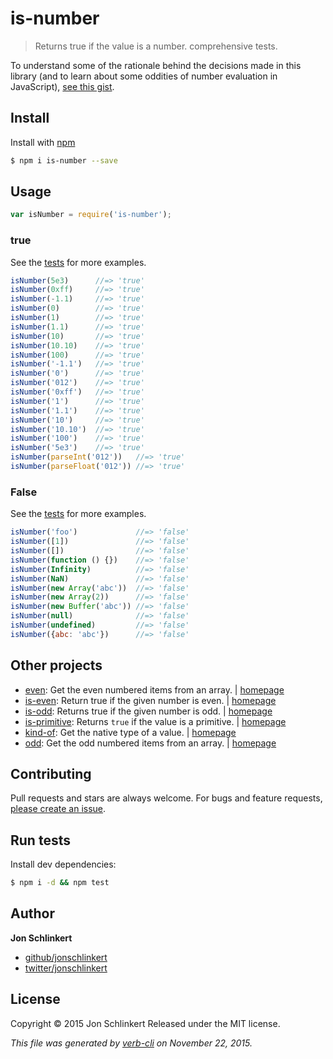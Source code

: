 # is-number

> Returns true if the value is a number. comprehensive tests.

To understand some of the rationale behind the decisions made in this library \(and to learn about some oddities of number evaluation in JavaScript\), [see this gist](https://gist.github.com/jonschlinkert/e30c70c713da325d0e81).

## Install

Install with [npm](https://www.npmjs.com/)

```bash
$ npm i is-number --save
```

## Usage

```javascript
var isNumber = require('is-number');
```

### true

See the [tests](https://github.com/ericliang12345/my-study/tree/61bcf23525950856ab2027fa9d23e30c458d927a/NodeJs_Express_hello/node_modules/mqtt/node_modules/help-me/node_modules/glob-stream/node_modules/micromatch/node_modules/braces/node_modules/expand-range/node_modules/fill-range/node_modules/is-number/test.js) for more examples.

```javascript
isNumber(5e3)      //=> 'true'
isNumber(0xff)     //=> 'true'
isNumber(-1.1)     //=> 'true'
isNumber(0)        //=> 'true'
isNumber(1)        //=> 'true'
isNumber(1.1)      //=> 'true'
isNumber(10)       //=> 'true'
isNumber(10.10)    //=> 'true'
isNumber(100)      //=> 'true'
isNumber('-1.1')   //=> 'true'
isNumber('0')      //=> 'true'
isNumber('012')    //=> 'true'
isNumber('0xff')   //=> 'true'
isNumber('1')      //=> 'true'
isNumber('1.1')    //=> 'true'
isNumber('10')     //=> 'true'
isNumber('10.10')  //=> 'true'
isNumber('100')    //=> 'true'
isNumber('5e3')    //=> 'true'
isNumber(parseInt('012'))   //=> 'true'
isNumber(parseFloat('012')) //=> 'true'
```

### False

See the [tests](https://github.com/ericliang12345/my-study/tree/61bcf23525950856ab2027fa9d23e30c458d927a/NodeJs_Express_hello/node_modules/mqtt/node_modules/help-me/node_modules/glob-stream/node_modules/micromatch/node_modules/braces/node_modules/expand-range/node_modules/fill-range/node_modules/is-number/test.js) for more examples.

```javascript
isNumber('foo')             //=> 'false'
isNumber([1])               //=> 'false'
isNumber([])                //=> 'false'
isNumber(function () {})    //=> 'false'
isNumber(Infinity)          //=> 'false'
isNumber(NaN)               //=> 'false'
isNumber(new Array('abc'))  //=> 'false'
isNumber(new Array(2))      //=> 'false'
isNumber(new Buffer('abc')) //=> 'false'
isNumber(null)              //=> 'false'
isNumber(undefined)         //=> 'false'
isNumber({abc: 'abc'})      //=> 'false'
```

## Other projects

* [even](https://www.npmjs.com/package/even): Get the even numbered items from an array. \| [homepage](https://github.com/jonschlinkert/even)
* [is-even](https://www.npmjs.com/package/is-even): Return true if the given number is even. \| [homepage](https://github.com/jonschlinkert/is-even)
* [is-odd](https://www.npmjs.com/package/is-odd): Returns true if the given number is odd. \| [homepage](https://github.com/jonschlinkert/is-odd)
* [is-primitive](https://www.npmjs.com/package/is-primitive): Returns `true` if the value is a primitive.  \| [homepage](https://github.com/jonschlinkert/is-primitive)
* [kind-of](https://www.npmjs.com/package/kind-of): Get the native type of a value. \| [homepage](https://github.com/jonschlinkert/kind-of)
* [odd](https://www.npmjs.com/package/odd): Get the odd numbered items from an array. \| [homepage](https://github.com/jonschlinkert/odd)

## Contributing

Pull requests and stars are always welcome. For bugs and feature requests, [please create an issue](https://github.com/jonschlinkert/is-number/issues/new).

## Run tests

Install dev dependencies:

```bash
$ npm i -d && npm test
```

## Author

**Jon Schlinkert**

* [github/jonschlinkert](https://github.com/jonschlinkert)
* [twitter/jonschlinkert](http://twitter.com/jonschlinkert)

## License

Copyright © 2015 Jon Schlinkert Released under the MIT license.

_This file was generated by_ [_verb-cli_](https://github.com/assemble/verb-cli) _on November 22, 2015._

